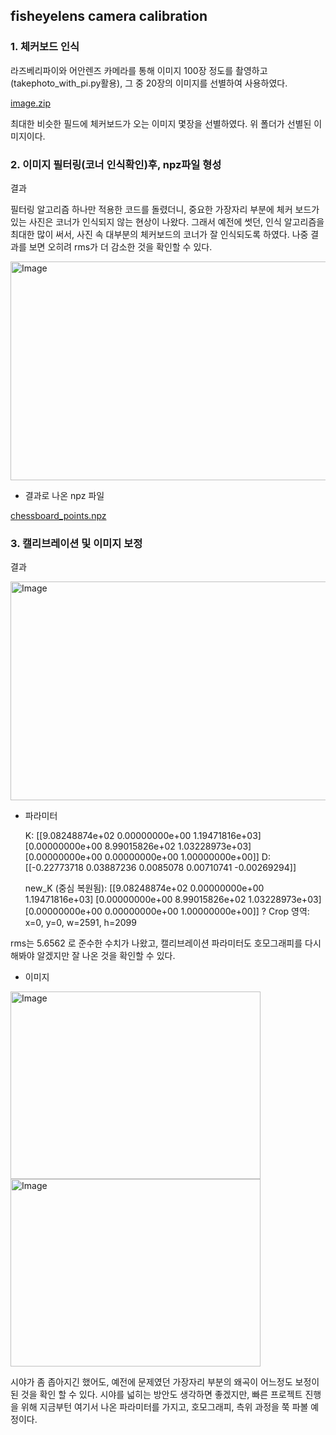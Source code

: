 ## fisheyelens camera calibration


### 1. 체커보드 인식

라즈베리파이와 어안렌즈 카메라를 통해 이미지 100장 정도를 촬영하고(takephoto_with_pi.py활용), 그 중 20장의 이미지를 선별하여 사용하였다.

[image.zip](attachment:d5f44757-cf2c-4d10-b9b4-b0a960efbf28:image.zip)

최대한 비슷한 필드에 체커보드가 오는 이미지 몇장을 선별하였다. 위 폴더가 선별된 이미지이다.

### 2. 이미지 필터링(코너 인식확인)후, npz파일 형성

결과

필터링 알고리즘 하나만 적용한 코드를 돌렸더니, 중요한 가장자리 부분에 체커 보드가 있는 사진은 코너가 인식되지 않는 현상이 나왔다. 그래서 예전에 썻던, 인식 알고리즘을 최대한 많이 써서, 사진 속 대부분의 체커보드의 코너가 잘 인식되도록 하였다. 나중 결과를 보면 오히려 rms가 더 감소한 것을 확인할 수 있다. 

<img width="750" height="350" alt="Image" src="https://github.com/user-attachments/assets/dab7f88e-15b6-410b-8113-bad714ac7ae8" />

- 결과로 나온 npz 파일

[chessboard_points.npz](attachment:62f80aea-4613-4926-b6c1-97952b153d94:chessboard_points.npz)

### 3. 캘리브레이션 및 이미지 보정

결과

<img width="800" height="350" alt="Image" src="https://github.com/user-attachments/assets/1c389e2b-9073-4f31-9a01-dc18d8e39682" />

- 파라미터
    
    K:
    [[9.08248874e+02 0.00000000e+00 1.19471816e+03]
    [0.00000000e+00 8.99015826e+02 1.03228973e+03]
    [0.00000000e+00 0.00000000e+00 1.00000000e+00]]
    D:
    [[-0.22773718  0.03887236  0.0085078   0.00710741 -0.00269294]]
    
    new_K (중심 복원됨):
    [[9.08248874e+02 0.00000000e+00 1.19471816e+03]
    [0.00000000e+00 8.99015826e+02 1.03228973e+03]
    [0.00000000e+00 0.00000000e+00 1.00000000e+00]]
    ? Crop 영역: x=0, y=0, w=2591, h=2099
    

rms는 5.6562 로 준수한 수치가 나왔고, 캘리브레이션 파라미터도 호모그래피를 다시 해봐야 알겠지만 잘 나온 것을 확인할 수 있다.

- 이미지

  
<img width="400" height="300" alt="Image" src="https://github.com/user-attachments/assets/7d73aaaa-077a-4f07-a7ad-6b21595a4b36" />  <img width="400" height="300" alt="Image" src="https://github.com/user-attachments/assets/fa2f1ab4-ac3a-4b94-9911-e20d993d99bd" />

시야가 좀 좁아지긴 했어도, 예전에 문제였던 가장자리 부분의 왜곡이 어느정도 보정이 된 것을 확인 할 수 있다. 시야를 넓히는 방안도 생각하면 좋겠지만, 빠른 프로젝트 진행을 위해 지금부턴 여기서 나온 파라미터를 가지고, 호모그래피, 측위 과정을 쭉 파볼 예정이다.
